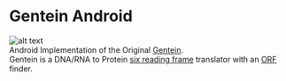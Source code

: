 # Gentein Android
![alt text](https://github.com/amotie/Gentien/blob/master/logo.png "Gentein")
</br>
Android Implementation of the Original [Gentein](https://github.com/elrakabawi/gentein-core).<br>
Gentein is a DNA/RNA to Protein [six reading frame](https://en.wikipedia.org/wiki/Reading_frame) translator with an [ORF](https://en.wikipedia.org/wiki/Open_reading_frame) finder.